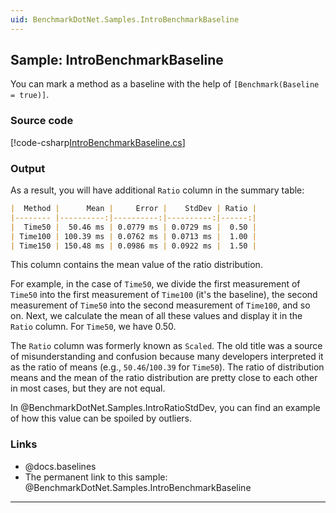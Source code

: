 ```yaml
---
uid: BenchmarkDotNet.Samples.IntroBenchmarkBaseline
---
```


## Sample: IntroBenchmarkBaseline

You can mark a method as a baseline with the help of `[Benchmark(Baseline = true)]`.

### Source code

[!code-csharp[IntroBenchmarkBaseline.cs](../../../samples/BenchmarkDotNet.Samples/IntroBenchmarkBaseline.cs)]

### Output

As a result, you will have additional `Ratio` column in the summary table:

```markdown
|  Method |      Mean |     Error |    StdDev | Ratio |
|-------- |----------:|----------:|----------:|------:|
|  Time50 |  50.46 ms | 0.0779 ms | 0.0729 ms |  0.50 |
| Time100 | 100.39 ms | 0.0762 ms | 0.0713 ms |  1.00 |
| Time150 | 150.48 ms | 0.0986 ms | 0.0922 ms |  1.50 |
```

This column contains the mean value of the ratio distribution.

For example, in the case of `Time50`, we divide
  the first measurement of `Time50` into the first measurement of `Time100` (it's the baseline),
  the second measurement of `Time50` into the second measurement of `Time100`,
  and so on.
Next, we calculate the mean of all these values and display it in the `Ratio` column.
For `Time50`, we have 0.50.

The `Ratio` column was formerly known as `Scaled`.
The old title was a source of misunderstanding and confusion because
  many developers interpreted it as the ratio of means (e.g., `50.46`/`100.39` for `Time50`).
The ratio of distribution means and the mean of the ratio distribution are pretty close to each other in most cases,
  but they are not equal.

In @BenchmarkDotNet.Samples.IntroRatioStdDev, you can find an example of how this value can be spoiled by outliers.

### Links

* @docs.baselines
* The permanent link to this sample: @BenchmarkDotNet.Samples.IntroBenchmarkBaseline

---